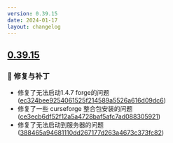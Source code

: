 ```yaml
---
version: 0.39.15
date: 2024-01-17
layout: changelog
---
```

## [0.39.15](#0.39.15)
### 🐛 修复与补丁

- 修复了无法启动1.4.7 forge的问题 ([ec324bee9254061525f214589a5526a616d09dc6](https://github.com/Voxelum/x-minecraft-launcher/commit/ec324bee9254061525f214589a5526a616d09dc6))
- 修复了一些 curseforge 整合包安装的问题 ([ce3ecb6df52f12a5a4728baf5afc7ad088305921](https://github.com/Voxelum/x-minecraft-launcher/commit/ce3ecb6df52f12a5a4728baf5afc7ad088305921))
- 修复了无法启动到服务器的问题 ([388465a94681110dd267177d263a4673c373fc82](https://github.com/Voxelum/x-minecraft-launcher/commit/388465a94681110dd267177d263a4673c373fc82))
